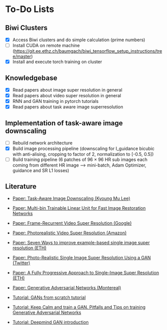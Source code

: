 # To-Do Lists

## Biwi Clusters
- [x] Access Biwi clusters and do simple calculation (prime numbers)
- [ ] Install CUDA on remote machine (https://git.ee.ethz.ch/baumgach/biwi_tensorflow_setup_instructions/tree/master)
- [x] Install and execute torch training on cluster

## Knowledgebase
- [x] Read papers about image super resolution in general
- [x] Read papers about video super resolution in general
- [x] RNN and GAN training in pytorch tutorials
- [x] Read papers about task aware image superresolution

## Implementation of task-aware image downscaling
- [ ] Rebuild network architecture
- [x] Build image processing pipeline (downscaling for I_guidance bicubic with anti-alising, cropping to factor of 2, normalization to [-0.5, 0.5])
- [ ] Build training pipeline (6 patches of 96 × 96 HR sub images each coming from different HR image --> mini-batch, Adam Optimizer, guidance and SR L1 losses)

## Literature 
- [Paper: Task-Aware Image Downscaling (Kyoung Mu Lee)](http://openaccess.thecvf.com/content_ECCV_2018/papers/Heewon_Kim_Task-Aware_Image_Downscaling_ECCV_2018_paper.pdf)

- [Paper: Multi-bin Trainable Linear Unit for Fast Image Restoration Networks](https://arxiv.org/pdf/1807.11389.pdf)
- [Paper: Frame-Recurrent Video Super Resolution (Google)](https://arxiv.org/pdf/1801.04590.pdf)
- [Paper: Photorealistic Video Super Resolution (Amazon)](https://arxiv.org/pdf/1807.07930.pdf)
- [Paper: Seven Ways to improve example-based single image super resolution (ETH)](http://www.vision.ee.ethz.ch/~timofter/publications/Timofte-CVPR-2016.pdf)
- [Paper: Photo-Realistic Single Image Super Resolution Using a GAN (Twitter)](https://arxiv.org/pdf/1609.04802.pdf)
- [Paper: A Fully Progressive Approach to Single-Image Super Resolution (ETH)](http://igl.ethz.ch/projects/prosr/prosr-cvprw-2018-wang-et-al.pdf)
- [Paper: Generative Adversarial Networks (Montereal)](https://arxiv.org/pdf/1406.2661.pdf)

- [Tutorial: GANs from scratch tutorial](https://medium.com/ai-society/gans-from-scratch-1-a-deep-introduction-with-code-in-pytorch-and-tensorflow-cb03cdcdba0f)
- [Tutorial: Keep Calm and train a GAN. Pitfalls and Tips on training Generative Adversarial Networks](https://medium.com/@utk.is.here/keep-calm-and-train-a-gan-pitfalls-and-tips-on-training-generative-adversarial-networks-edd529764aa9)
- [Tutorial: Deepmind GAN introduction](http://www.gatsby.ucl.ac.uk/~balaji/Understanding-GANs.pdf)

